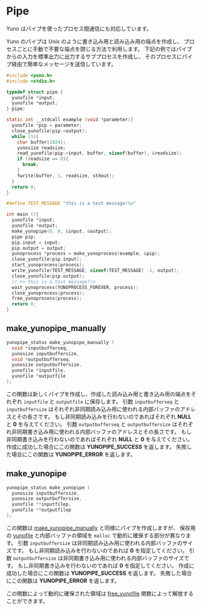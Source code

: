 
# Pipe 

Yuno はパイプを使ったプロセス間通信にも対応しています。

Yuno のパイプは Unix のように書き込み用と読み込み用の端点を作成し、
プロセスごとに手動で不要な端点を閉じる方法で利用します。
下記の例ではパイプからの入力を標準出力に出力するサブプロセスを作成し、
そのプロセスにパイプ経由で簡単なメッセージを送信しています。

```c
#include <yuno.h>
#include <stdio.h>

typedef struct pipe {
  yunofile *input;
  yunofile *output;
} pipe;

static int __stdcall example (void *parameter){
  yunofile *pip = parameter;
  close_yunofile(pip->output);
  while (1){
    char buffer[1024];
    yunosize readsize;
    read_yunofile(pip->input, buffer, sizeof(buffer), &readsize);
    if (readsize == 0){
      break;
    }
    fwrite(buffer, 1, readsize, stdout);
  }
  return 0;
}

#define TEST_MESSAGE "this is a test message!\n"

int main (){
  yunofile *input;
  yunofile *output;
  make_yunopipe(0, 0, &input, &output);
  pipe pip;
  pip.input = input;
  pip.output = output;
  yunoprocess *process = make_yunoprocess(example, &pip);
  close_yunofile(pip.input);
  start_yunoprocess(process);
  write_yunofile(TEST_MESSAGE, sizeof(TEST_MESSAGE) -1, output);
  close_yunofile(pip.output);
  // >> this is a test message!\n
  wait_yunoprocess(YUNOPROCESS_FOREVER, process);
  close_yunoprocess(process);
  free_yunoprocess(process);
  return 0;
}
```

## make_yunopipe_manually

```c
yunopipe_status make_yunopipe_manually (
  void *inputbufferseq,
  yunosize inputbuffersize,
  void *outputbufferseq,
  yunosize outputbuffersize,
  yunofile *inputfile,
  yunofile *outputfile
);
```

この関数は新しくパイプを作成し、作成した読み込み用と書き込み用の端点をそれぞれ `inputfile` と `outputfile` に保存します。
引数 `inputbufferseq` と `inputbuffersize` はそれぞれ非同期読み込み用に使われる内部バッファのアドレスとその長さです。
もし非同期読み込みを行わないのであればそれぞれ **NULL** と **0** を与えてください。
引数 `outputbufferseq` と `outputbuffersize` はそれぞれ非同期書き込み用に使われる内部バッファのアドレスとその長さです。
もし非同期書き込みを行わないのであればそれぞれ **NULL** と **0** を与えてください。
作成に成功した場合にこの関数は **YUNOPIPE_SUCCESS** を返します。
失敗した場合にこの関数は **YUNOPIPE_ERROR** を返します。

## make_yunopipe

```c
yunopipe_status make_yunopipe (
  yunosize inputbuffersize,
  yunosize outputbuffersize,
  yunofile **inputfilep,
  yunofile **outputfilep
);
```

この関数は [make_yunopipe_manually](#make_yunopipe_manually) と同様にパイプを作成しますが、
保存用の [yunofile](README_FILEIO.md#yunofile) と内部バッファの領域を `malloc` で動的に確保する部分が異なります。
引数 `inputbuffersize` は非同期読み込み用に使われる内部バッファのサイズです。
もし非同期読み込みを行わないのであれば **0** を指定してください。
引数 `outputbuffersize` は非同期書き込み用に使われる内部バッファのサイズです。
もし非同期書き込みを行わないのであれば **0** を指定してください。
作成に成功した場合にこの関数は **YUNOPIPE_SUCCESS** を返します。
失敗した場合にこの関数は **YUNOPIPE_ERROR** を返します。

この関数によって動的に確保された領域は [free_yunofile](README_FILEIO.md#free_yunofile) 関数によって解放することができます。
